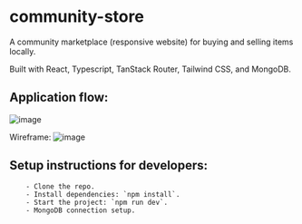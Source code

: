 # community-store
A community marketplace (responsive website) for buying and selling items locally.

Built with React, Typescript, TanStack Router, Tailwind CSS, and MongoDB.

## Application flow:
![image](https://github.com/user-attachments/assets/69664558-b3b8-4ed8-8628-27036da52ee9)

Wireframe: 
![image](https://github.com/user-attachments/assets/d9adc42e-f9b2-4646-89bf-9adcf860d717)

 ## Setup instructions for developers:
        - Clone the repo.
        - Install dependencies: `npm install`.
        - Start the project: `npm run dev`.
        - MongoDB connection setup.
